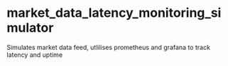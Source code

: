 # market_data_latency_monitoring_simulator
Simulates market data feed, utlilises prometheus and grafana to track latency and uptime
